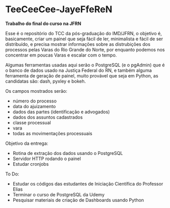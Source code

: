# TeeCeeCee-JayeFfeReN
**Trabalho do final do curso na JFRN**

Esse é o repositório do TCC da pós-graduação do IMD/JFRN, o objetivo é, basicamente, criar um painel que seja fácil de ler, minimalista e fácil de ser distribuído, e precisa mostrar informações sobre as distrubições dos processos pelas Varas do Rio Grande do Norte, por enquanto podemos nos concentrar em poucas Varas e escalar com o tempo. 

Algumas ferramentas usadas aqui serão o PostgreSQL (e o pgAdmin) que é o banco de dados usado na Justiça Federal do RN, e também alguma ferramenta de geração de painel, muito provável que seja em Python, as candidatas são: dash, pyxley e bokeh. 

Os campos mostrados serão: 

- número do processo
- data do ajuizamento
- dados das partes (identificação e advogados)
- dados dos assuntos cadastrados
- classe processual
- vara 
- todas as movimentações processuais

Objetivo da entrega: 

- Rotina de extração dos dados usando o PostgreSQL
- Servidor HTTP rodando o painel
- Estudar cronjobs

To Do:

- Estudar os códigos das estudantes de Iniciação Científica do Professor Elias
- Terminar o curso de PostgreSQL da Udemy
- Pesquisar materiais de criação de Dashboards usando Python
